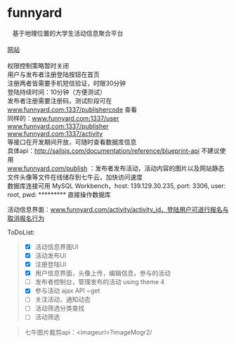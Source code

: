 funnyard
=======
    基于地理位置的大学生活动信息聚合平台<br/><br/>
[网站](http://www.funnyard.com:1337)<br><br>
权限控制策略暂时关闭<br>
用户与发布者注册登陆按钮在首页<br>
注册两者皆需要手机短信验证，时限30分钟<br>
登陆持续时间：10分钟（方便测试）<br>
发布者注册需要注册码，测试阶段可在 www.funnyard.com:1337/publishercode 查看<br>
同样的：www.funnyard.com:1337/user<br>
www.funnyard.com:1337/publisher<br>
www.funnyard.com:1337/activity<br>
等接口在开发期间开放，可随时查看数据库信息<br>
具体api：http://sailsjs.com/documentation/reference/blueprint-api 不建议使用<br>
www.funnyard.com/publish ：发布者发布活动，活动内容的图片以及网站静态文件头像等文件在线储存到七牛云，加快访问速度<br>
数据库连接可用 MySQL Workbench，host: 139.129.30.235, port: 3306, user: root, pwd: ********* 直接操作数据库<br>

活动信息界面：www.funnyard.com/activity/activity_id，登陆用户可进行报名与取消报名行为<br>

ToDoList:
> - [x] 活动信息界面UI
> - [x] 活动发布UI
> - [x] 注册登陆UI
> - [x] 用户信息界面，头像上传，编辑信息，参与的活动
> - [ ] 发布者控制台，管理发布的活动 using theme 4
> - [x] 参与活动 ajax API ~get
> - [ ] 关注活动，通知动态
> - [ ] 活动筛选分类查找
> - [ ] 活动筛选

>七牛图片裁剪api：\<imageurl>?imageMogr2/
